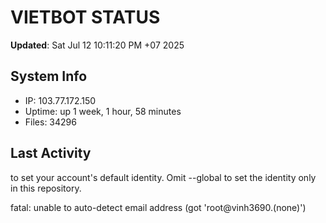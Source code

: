 # VIETBOT STATUS
**Updated**: Sat Jul 12 10:11:20 PM +07 2025

## System Info
- IP: 103.77.172.150
- Uptime: up 1 week, 1 hour, 58 minutes
- Files: 34296

## Last Activity

to set your account's default identity.
Omit --global to set the identity only in this repository.

fatal: unable to auto-detect email address (got 'root@vinh3690.(none)')
